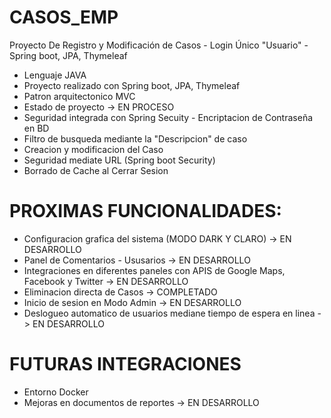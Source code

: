 # CASOS_EMP
Proyecto De Registro y Modificación de Casos - Login Único "Usuario" - Spring boot, JPA, Thymeleaf

- Lenguaje JAVA
- Proyecto realizado con Spring boot, JPA, Thymeleaf
- Patron arquitectonico MVC
- Estado de proyecto -> EN PROCESO
- Seguridad integrada con Spring Secuity - Encriptacion de Contraseña en BD
- Filtro de busqueda mediante la "Descripcion" de caso
- Creacion y modificacion del Caso
- Seguridad mediate URL (Spring boot Security)
- Borrado de Cache al Cerrar Sesion


# PROXIMAS FUNCIONALIDADES:
- Configuracion grafica del sistema (MODO DARK Y CLARO) -> EN DESARROLLO
- Panel de Comentarios - Ususarios -> EN DESARROLLO
- Integraciones en diferentes paneles con APIS de Google Maps, Facebook y Twitter -> EN DESARROLLO
- Eliminacion directa de Casos -> COMPLETADO
- Inicio de sesion en Modo Admin -> EN DESARROLLO
- Deslogueo automatico de usuarios mediane tiempo de espera en linea -> EN DESARROLLO

# FUTURAS INTEGRACIONES
- Entorno Docker
- Mejoras en documentos de reportes -> EN DESARROLLO
